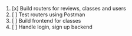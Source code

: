 1. [x] Build routers for reviews, classes and users
2. [ ] Test routers using Postman
3. [ ] Build frontend for classes
2. [ ] Handle login, sign up backend